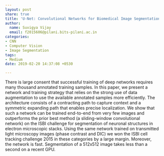 ```yaml
---
layout: post
share: true
title: 'U-Net: Convolutional Networks for Biomedical Image Segmentation'
author:
  name: Suvigya Vijay
  email: f2015606@pilani.bits-pilani.ac.in
categories:
- CNN
- Computer Vision
- Image Segmentation
tags:
- Medium
date: 2019-02-20 14:37:08 +0530

---
```

There is large consent that successful training of deep networks requires many thousand annotated training samples. In this paper, we present a network and training strategy that relies on the strong use of data augmentation to use the available annotated samples more efficiently. The architecture consists of a contracting path to capture context and a symmetric expanding path that enables precise localization. We show that such a network can be trained end-to-end from very few images and outperforms the prior best method (a sliding-window convolutional network) on the ISBI challenge for segmentation of neuronal structures in electron microscopic stacks. Using the same network trained on transmitted light microscopy images (phase contrast and DIC) we won the ISBI cell tracking challenge 2015 in these categories by a large margin. Moreover, the network is fast. Segmentation of a 512x512 image takes less than a second on a recent GPU.